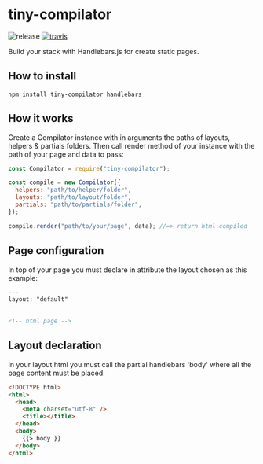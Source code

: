 # tiny-compilator

![release](https://img.shields.io/badge/release-1.0.7-blue.svg)
[![travis](https://travis-ci.org/olivmonnier/tiny-compilator.svg)](https://travis-ci.org/olivmonnier/tiny-compilator)

Build your stack with Handlebars.js for create static pages.

## How to install

```terminal
npm install tiny-compilator handlebars
```

## How it works

Create a Compilator instance with in arguments the paths of layouts, helpers & partials folders. Then call render method of your instance with the path of your page and data to pass:

```javascript
const Compilator = require("tiny-compilator");

const compile = new Compilator({
  helpers: "path/to/helper/folder",
  layouts: "path/to/layout/folder",
  partials: "path/to/partials/folder",
});

compile.render("path/to/your/page", data); //=> return html compiled
```

## Page configuration

In top of your page you must declare in attribute the layout chosen as this example:

```html
---
layout: "default"
---

<!-- html page -->
```

## Layout declaration

In your layout html you must call the partial handlebars 'body' where all the page content must be placed:

```html
<!DOCTYPE html>
<html>
  <head>
    <meta charset="utf-8" />
    <title></title>
  </head>
  <body>
    {{> body }}
  </body>
</html>
```
